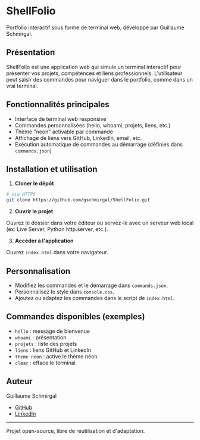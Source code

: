 # ShellFolio

Portfolio interactif sous forme de terminal web, développé par Guillaume Schmirgal.

## Présentation

ShellFolio est une application web qui simule un terminal interactif pour présenter vos projets, compétences et liens professionnels. L'utilisateur peut saisir des commandes pour naviguer dans le portfolio, comme dans un vrai terminal.

## Fonctionnalités principales

- Interface de terminal web responsive
- Commandes personnalisées (hello, whoami, projets, liens, etc.)
- Thème "neon" activable par commande
- Affichage de liens vers GitHub, LinkedIn, email, etc.
- Exécution automatique de commandes au démarrage (définies dans `commands.json`)

## Installation et utilisation

1. **Cloner le dépôt**

```bash
# via HTTPS
git clone https://github.com/gschmirgal/ShellFolio.git
```

2. **Ouvrir le projet**

Ouvrez le dossier dans votre éditeur ou servez-le avec un serveur web local (ex: Live Server, Python http.server, etc.).

3. **Accéder à l'application**

Ouvrez `index.html` dans votre navigateur.

## Personnalisation

- Modifiez les commandes et le démarrage dans `commands.json`.
- Personnalisez le style dans `console.css`.
- Ajoutez ou adaptez les commandes dans le script de `index.html`.

## Commandes disponibles (exemples)

- `hello` : message de bienvenue
- `whoami` : présentation
- `projets` : liste des projets
- `liens` : liens GitHub et LinkedIn
- `theme neon` : active le thème néon
- `clear` : efface le terminal

## Auteur

Guillaume Schmirgal

- [GitHub](https://github.com/gschmirgal)
- [LinkedIn](https://www.linkedin.com/in/schmirgal/)

---

Projet open-source, libre de réutilisation et d'adaptation.
